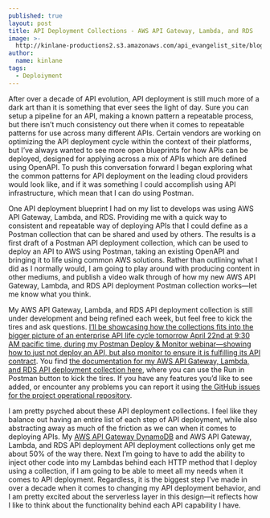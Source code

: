 ```yaml
---
published: true
layout: post
title: API Deployment Collections - AWS API Gateway, Lambda, and RDS
image: >-
  http://kinlane-productions2.s3.amazonaws.com/api_evangelist_site/blog/screen_shot_2020_04_21_at_2.59.41_pm.png
author:
  name: kinlane
tags:
  - Deploiyment
---
```

After over a decade of API evolution, API deployment is still much more of a dark art than it is something that ever sees the light of day. Sure you can setup a pipeline for an API, making a known pattern a repeatable process, but there isn’t much consistency out there when it comes to repeatable patterns for use across many different APIs. Certain vendors are working on optimizing the API deployment cycle within the context of their platforms, but I’ve always wanted to see more open blueprints for how APIs can be deployed, designed for applying across a mix of APIs which are defined using OpenAPI. To push this conversation forward I began exploring what the common patterns for API deployment on the leading cloud providers would look like, and if it was something I could accomplish using API infrastructure, which mean that I can do using Postman.

One API deployment blueprint I had on my list to develops was using AWS API Gateway, Lambda, and RDS. Providing me with a quick way to consistent and repeatable way of deploying APIs that I could define as a Postman collection that can be shared and used by others. The results is a first draft of a Postman API deployment collection, which can be used to deploy an API to AWS using Postman, taking an existing OpenAPI and bringing it to life using common AWS solutions. Rather than outlining what I did as I normally would, I am going to play around with producing content in other mediums, and publish a video walk through of how my new AWS API Gateway, Lambda, and RDS API deployment Postman collection works—let me know what you think.

My AWS API Gateway, Lambda, and RDS API deployment collection is still under development and being refined each week, but feel free to kick the tires and ask questions. [I’ll be showcasing how the collections fits into the bigger picture of an enterprise API life cycle tomorrow April 22nd at 9:30 AM pacific time, during my Postman Deploy & Monitor webinar—showing how to just not deploy an API, but also monitor to ensure it is fulfilling its API contract](https://console.aws.amazon.com/apigateway/main/apis?region=us-east-1). You find [the documentation for my AWS API Gateway, Lambda, and RDS API deployment collection here](https://documenter.postman.com/view/10394726/Szf6X8Wd?version=latest), where you can use the Run in Postman button to kick the tires. If you have any features you’d like to see added, or encounter any problems you can report it using [the GitHub issues for the project operational repository](https://github.com/union-fashion/operations/issues).

I am pretty psyched about these API deployment collections. I feel like they balance out having an entire list of each step of API deployment, while also abstracting away as much of the friction as we can when it comes to deploying APIs. My [AWS API Gateway DynamoDB](http://apievangelist.com/2020/04/21/api-deployment-collections--aws-api-gateway-and-dynamodb/) and AWS API Gateway, Lambda, and RDS API deployment API deployment collections only get me about 50% of the way there. Next I’m going to have to add the ability to inject other code into my Lambdas behind each HTTP method that I deploy using a collection, if I am going to be able to meet all my needs when it comes to API deployment. Regardless, it is the biggest step I’ve made in over a decade when it comes to changing my API deployment behavior, and I am pretty excited about the serverless layer in this design—it reflects how I like to think about the functionality behind each API capability I have.